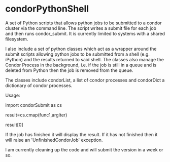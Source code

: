 condorPythonShell
============

A set of Python scripts that allows python jobs to be submitted to a condor cluster via the command line. The script writes a submit file for each job and then runs condor_submit. It is currently limited to systems with a shared filesystem.

I also include a set of python classes which act as a wrapper around the submit scripts allowing python jobs to be submitted from a shell (e.g. iPython) and the results returned to said shell. The classes also manage the Condor Process in the background, i.e. if the job is still in a queue and is deleted from Python then the job is removed from the queue. 

The classes include condorList, a list of condor processes and condorDict a dictionary of condor processes.


Usage:

import condorSubmit as cs

result=cs.cmap(func1,argIter)

result[0]

If the job has finished it will display the result. If it has not finished then it will raise an 'UnfinishedCondorJob' exception.


I am currently cleaning up the code and will submit the version in a week or so.
